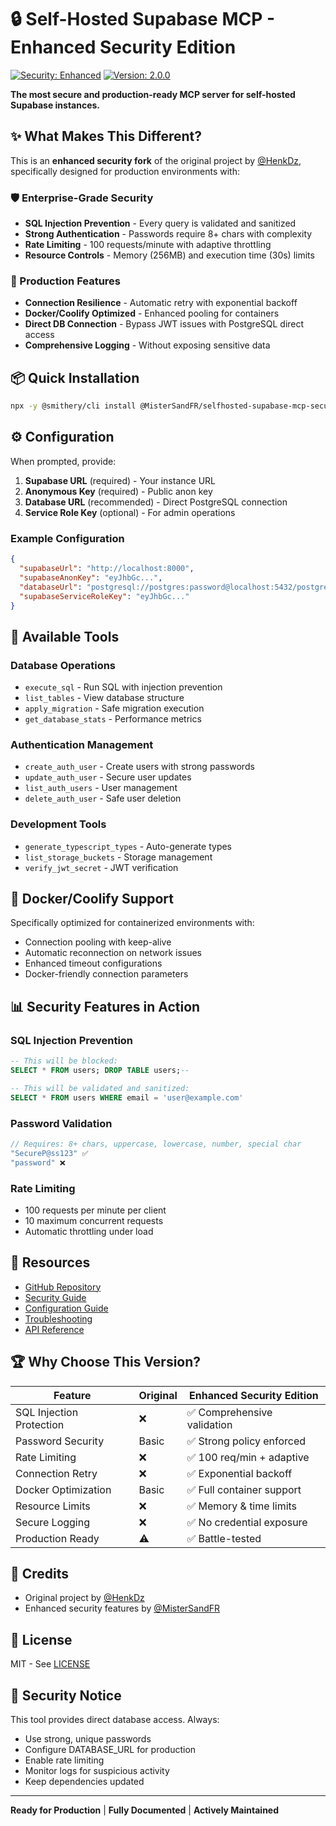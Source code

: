 # 🔒 Self-Hosted Supabase MCP - Enhanced Security Edition

[![Security: Enhanced](https://img.shields.io/badge/Security-Enhanced-green.svg)](https://github.com/MisterSandFR/selfhosted-supabase-mcp/wiki/Security-Guide)
[![Version: 2.0.0](https://img.shields.io/badge/Version-2.0.0-blue.svg)](https://github.com/MisterSandFR/selfhosted-supabase-mcp/releases)

**The most secure and production-ready MCP server for self-hosted Supabase instances.**

## ✨ What Makes This Different?

This is an **enhanced security fork** of the original project by [@HenkDz](https://github.com/HenkDz), specifically designed for production environments with:

### 🛡️ Enterprise-Grade Security
- **SQL Injection Prevention** - Every query is validated and sanitized
- **Strong Authentication** - Passwords require 8+ chars with complexity
- **Rate Limiting** - 100 requests/minute with adaptive throttling
- **Resource Controls** - Memory (256MB) and execution time (30s) limits

### 🚀 Production Features
- **Connection Resilience** - Automatic retry with exponential backoff
- **Docker/Coolify Optimized** - Enhanced pooling for containers
- **Direct DB Connection** - Bypass JWT issues with PostgreSQL direct access
- **Comprehensive Logging** - Without exposing sensitive data

## 📦 Quick Installation

```bash
npx -y @smithery/cli install @MisterSandFR/selfhosted-supabase-mcp-secure --client claude
```

## ⚙️ Configuration

When prompted, provide:

1. **Supabase URL** (required) - Your instance URL
2. **Anonymous Key** (required) - Public anon key
3. **Database URL** (recommended) - Direct PostgreSQL connection
4. **Service Role Key** (optional) - For admin operations

### Example Configuration

```json
{
  "supabaseUrl": "http://localhost:8000",
  "supabaseAnonKey": "eyJhbGc...",
  "databaseUrl": "postgresql://postgres:password@localhost:5432/postgres",
  "supabaseServiceRoleKey": "eyJhbGc..."
}
```

## 🔧 Available Tools

### Database Operations
- `execute_sql` - Run SQL with injection prevention
- `list_tables` - View database structure
- `apply_migration` - Safe migration execution
- `get_database_stats` - Performance metrics

### Authentication Management
- `create_auth_user` - Create users with strong passwords
- `update_auth_user` - Secure user updates
- `list_auth_users` - User management
- `delete_auth_user` - Safe user deletion

### Development Tools
- `generate_typescript_types` - Auto-generate types
- `list_storage_buckets` - Storage management
- `verify_jwt_secret` - JWT verification

## 🐳 Docker/Coolify Support

Specifically optimized for containerized environments with:
- Connection pooling with keep-alive
- Automatic reconnection on network issues
- Enhanced timeout configurations
- Docker-friendly connection parameters

## 📊 Security Features in Action

### SQL Injection Prevention
```sql
-- This will be blocked:
SELECT * FROM users; DROP TABLE users;--

-- This will be validated and sanitized:
SELECT * FROM users WHERE email = 'user@example.com'
```

### Password Validation
```javascript
// Requires: 8+ chars, uppercase, lowercase, number, special char
"SecureP@ss123" ✅
"password" ❌
```

### Rate Limiting
- 100 requests per minute per client
- 10 maximum concurrent requests
- Automatic throttling under load

## 🔗 Resources

- [GitHub Repository](https://github.com/MisterSandFR/selfhosted-supabase-mcp)
- [Security Guide](https://github.com/MisterSandFR/selfhosted-supabase-mcp/wiki/Security-Guide)
- [Configuration Guide](https://github.com/MisterSandFR/selfhosted-supabase-mcp/wiki/Configuration-Guide)
- [Troubleshooting](https://github.com/MisterSandFR/selfhosted-supabase-mcp/wiki/Troubleshooting)
- [API Reference](https://github.com/MisterSandFR/selfhosted-supabase-mcp/wiki/API-Reference)

## 🏆 Why Choose This Version?

| Feature | Original | Enhanced Security Edition |
|---------|----------|--------------------------|
| SQL Injection Protection | ❌ | ✅ Comprehensive validation |
| Password Security | Basic | ✅ Strong policy enforced |
| Rate Limiting | ❌ | ✅ 100 req/min + adaptive |
| Connection Retry | ❌ | ✅ Exponential backoff |
| Docker Optimization | Basic | ✅ Full container support |
| Resource Limits | ❌ | ✅ Memory & time limits |
| Secure Logging | ❌ | ✅ No credential exposure |
| Production Ready | ⚠️ | ✅ Battle-tested |

## 🤝 Credits

- Original project by [@HenkDz](https://github.com/HenkDz/selfhosted-supabase-mcp)
- Enhanced security features by [@MisterSandFR](https://github.com/MisterSandFR)

## 📄 License

MIT - See [LICENSE](https://github.com/MisterSandFR/selfhosted-supabase-mcp/blob/main/LICENSE)

## 🚨 Security Notice

This tool provides direct database access. Always:
- Use strong, unique passwords
- Configure DATABASE_URL for production
- Enable rate limiting
- Monitor logs for suspicious activity
- Keep dependencies updated

---

**Ready for Production** | **Fully Documented** | **Actively Maintained**